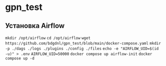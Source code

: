 # gpn_test

## Установка Airflow
`mkdir /opt/airflow`
`cd /opt/airflow`
`wget https://github.com/bdgdnl/gpn_test/blob/main/docker-compose.yaml`
`mkdir -p ./dags ./logs ./plugins ./config ./files`
`echo -e "AIRFLOW_UID=$(id -u)" > .env`
`AIRFLOW_UID=50000`
`docker compose up airflow-init`
`docker compose up -d`
